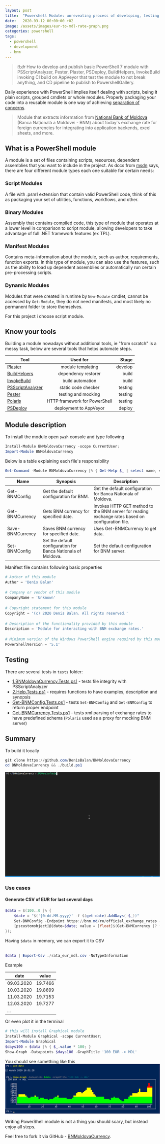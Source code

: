 ```yaml
---
layout: post
title:  "Powershell Module: unrevealing process of developing, testing and publishing"
date:   2020-03-12 00:00:00 +02
image: /assets/images/eur-to-mdl-rate-graph.png
categories: powershell
tags: 
  - powershell 
  - development
  - bnm
---
```

> *tl;dr* How to develop and publish basic PowerShell 7 module with PSScriptAnalyzer, Pester, Plaster, PSDeploy, BuildHelpers, InvokeBuild invoking CI build on AppVeyor that test the module to not break anything, and CD pipeline to publish to PowershellGallery.

Daily experience with PowerShell implies itself dealing with scripts, being it plain scripts, grouped cmdlets or whole modules. Properly packaging your code into a reusable module is one way of achieving [separation of concerns].

> Module that extracts information from [National Bank of Moldova] (Banca Națională a Moldovei - BNM) about today's exchange rate for foreign currencies for integrating into application backends, excel sheets, and more.

## What is a PowerShell module

A module is a set of files containing scripts, resources, dependent assemblies that you want to include in the project. As docs from [msdn] says, there are four different module types each one suitable for certain needs:

### Script Modules

A file with .psm1 extension that contain valid PowerShell code, think of this as packaging your set of utilities, functions, workflows, and other.

### Binary Modules

Assembly that contains compiled code, this type of module that operates at a lower level in comparison to script module, allowing developers to take advantage of full .NET framework features (ex TPL).

### Manifest Modules

Contains meta-information about the module, such as author, requirements, function exports. In this type of module, you can also use the features, such as the ability to load up dependent assemblies or automatically run certain pre-processing scripts.

### Dynamic Modules

Modules that were created in runtime by `New-Module` cmdlet, cannot be accessed by `Get-Module`, they do not need manifests, and most likely no permanent folder to store themselves.

For this project i choose script module.

## Know your tools

Building a module nowadays without additional tools, ie "from scratch" is a messy task, below are several tools that helps automate steps.

| Tool        | Used for           | Stage  |
| ------------- |:-------------:| -----:|
| [Plaster]      | module templating      |   develop |
| [BuildHelpers] | dependency restorer      |    build |
| [InvokeBuild] | build automation      |    build |
| [PSScriptAnalyzer]      | static code checker | testing |
| [Pester]      | testing and mocking | testing |
| [Polaris] | HTTP framework for PowerShell      |    testing |
| [PSDeploy] | deployment to AppVeyor      |    deploy |

## Module description

To install the module open `pwsh` console and type following

```powershell
Install-Module BNMoldovaCurrency -scope CurrentUser;
Import-Module BNMoldovaCurrency
```

Below is a table explaining each file's responsibility

```powershell
Get-Command -Module BNMoldovaCurrency |% { Get-Help $_ | select name, synopsis, @{ n = 'description'; e = { $_.description[0].Text } } }
```

| Name | Synopsis | Description
| ------------- | --- | ----- |
| Get-BNMConfig | Get the default configuration for BNM. | Get the default configuration for Banca Nationala of Moldova. |
| Get-BNMCurrency | Gets BNM currency for specified date. | Invokes HTTP GET method to the BNM server for reading exchange rates based on configuration file. |
| Save-BNMCurrency | Saves BNM currency for specified date. | Uses Get-BNMCurrency to get data. |
| Set-BNMConfig | Set the default configuration for Banca Nationala of Moldova. | Set the default configuration for BNM server. |

Manifest file contains following basic properties

```powershell
# Author of this module
Author = 'Denis Balan'

# Company or vendor of this module
CompanyName = 'Unknown'

# Copyright statement for this module
Copyright = '(c) 2020 Denis Balan. All rights reserved.'

# Description of the functionality provided by this module
Description = 'Module for interacting with BNM exchange rates.'

# Minimum version of the Windows PowerShell engine required by this module
PowerShellVersion = '5.1'
```

## Testing

There are several tests in `tests` folder:

- [1.BNMoldovaCurrency.Tests.ps1] - tests file integrity with PSScriptAnalyzer
- [2.Help.Tests.ps1] - requires functions to have examples, description and synopsis
- [Get-BNMConfig.Tests.ps1] - tests `Set-BNMConfig` and `Get-BNMConfig` to return proper endpoint
- [Get-BNMCurrency.Tests.ps1] - tests xml parsing of exchange rates to have predefined schema (`Polaris` used as a proxy for mocking BNM server)

## Summary

To build it locally

```powershell
git clone https://github.com/DenisBalan/BNMoldovaCurrency
cd BNMoldovaCurrency && ./build.ps1
```
![building powershell module](/assets/images/building-bnmoldovacurrency-pwsh-module.gif)

### Use cases

#### Generate CSV of EUR for last several days

```powershell
$data = $(100..0 |% {
    $date = "$('{0:dd.MM.yyyy}' -f $(get-date).AddDays(-$_))"
    Set-BNMConfig -Endpoint https://bnm.md/ro/official_exchange_rates -Params @{get_xml = 1; date = $date };
    [pscustomobject]@{date=$date; value = [float]$(Get-BNMCurrency |? { $_.charcode -match 'eur' } |% value)}
});
```

Having `$data` in memory, we can export it to CSV

```powershell

$data | Export-Csv ./rata_eur_mdl.csv -NoTypeInformation
```

Example

| date | value |
| -- | -- |
| 09.03.2020 | 19.7466 |
| 10.03.2020 | 19.8699 |
| 11.03.2020 | 19.7153 |
| 12.03.2020 | 19.7277 |
| ... |

Or even plot it in the terminal

```powershell
# this will install Graphical module
Install-Module Graphical -scope CurrentUser;
Import-Module Graphical
$days100 = $data |% { $_.value * 100; }
Show-Graph -Datapoints $days100 -GraphTitle '100 EUR -> MDL'  
```

You should see something like this
![100 EUR to MDL in time](/assets/images/eur-to-mdl-rate-graph.png)

Writing PowerShell module is not a thing you should scary, but instead enjoy all steps.

Feel free to fork it via GitHub - [BNMoldovaCurrency].

[National Bank of Moldova]: http://bnm.md/en
[separation of concerns]: https://en.wikipedia.org/wiki/Separation_of_concerns
[msdn]: https://docs.microsoft.com/en-us/powershell/scripting/developer/module/understanding-a-windows-powershell-module
[Pester]: https://github.com/pester/Pester
[PSDeploy]: https://github.com/RamblingCookieMonster/PSDeploy
[Plaster]: https://github.com/PowerShell/Plaster
[BuildHelpers]: https://github.com/RamblingCookieMonster/BuildHelpers
[InvokeBuild]: https://github.com/nightroman/Invoke-Build
[Polaris]: https://github.com/PowerShell/Polaris
[PSScriptAnalyzer]: https://github.com/PowerShell/PSScriptAnalyzer
[BNMoldovaCurrency]: https://github.com/DenisBalan/BNMoldovaCurrency
[1.BNMoldovaCurrency.Tests.ps1]: https://github.com/DenisBalan/BNMoldovaCurrency/blob/master/tests/1.BNMoldovaCurrency.Tests.ps1
[2.Help.Tests.ps1]: https://github.com/DenisBalan/BNMoldovaCurrency/blob/master/tests/2.Help.Tests.ps1
[Get-BNMConfig.Tests.ps1]: https://github.com/DenisBalan/BNMoldovaCurrency/blob/master/tests/Get-BNMConfig.Tests.ps1
[Get-BNMCurrency.Tests.ps1]: https://github.com/DenisBalan/BNMoldovaCurrency/blob/master/tests/Get-BNMCurrency.Tests.ps1
